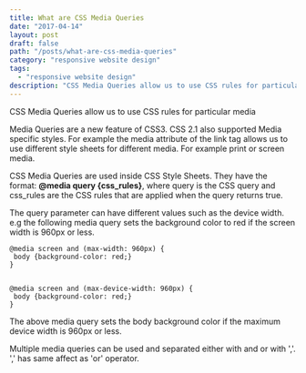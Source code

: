 ```yaml
---
title: What are CSS Media Queries
date: "2017-04-14"
layout: post
draft: false
path: "/posts/what-are-css-media-queries"
category: "responsive website design"
tags:
  - "responsive website design"
description: "CSS Media Queries allow us to use CSS rules for particular media"
---
```


CSS Media Queries allow us to use CSS rules for particular media

Media Queries are a new feature of CSS3. CSS 2.1 also supported Media specific styles. For example the media attribute of the link tag allows us to use different style sheets for different media. For example print or screen media.

CSS Media Queries are used inside CSS Style Sheets. They have the format: **@media query {css_rules}**, where query is the CSS query and css_rules are the CSS rules that are applied when the query returns true.

The query parameter can have different values such as the device width. e.g the following media query sets the background color to red if the screen width is 960px or less.

```
@media screen and (max-width: 960px) {
 body {background-color: red;}
}


@media screen and (max-device-width: 960px) {
 body {background-color: red;}
}
```

The above media query sets the body background color if the maximum device width is 960px or less.

Multiple media queries can be used and separated either with and or with ','. ',' has same affect as 'or' operator.

